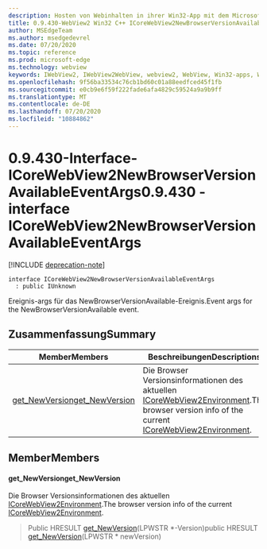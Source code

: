 ```yaml
---
description: Hosten von Webinhalten in ihrer Win32-App mit dem Microsoft Edge WebView2-Steuerelement
title: 0.9.430-WebView2 Win32 C++ ICoreWebView2NewBrowserVersionAvailableEventArgs
author: MSEdgeTeam
ms.author: msedgedevrel
ms.date: 07/20/2020
ms.topic: reference
ms.prod: microsoft-edge
ms.technology: webview
keywords: IWebView2, IWebView2WebView, webview2, WebView, Win32-apps, Win32, Edge, ICoreWebView2, ICoreWebView2Host, Browser-Steuerelement, Edge-HTML
ms.openlocfilehash: 9f56ba33534c76cb1bd60c01a88eedfced45f1fb
ms.sourcegitcommit: e0cb9e6f59f222fade6afa4829c59524a9a9b9ff
ms.translationtype: MT
ms.contentlocale: de-DE
ms.lasthandoff: 07/20/2020
ms.locfileid: "10884862"
---
```

# <span data-ttu-id="d43f5-104">0.9.430-Interface-ICoreWebView2NewBrowserVersionAvailableEventArgs</span><span class="sxs-lookup"><span data-stu-id="d43f5-104">0.9.430 - interface ICoreWebView2NewBrowserVersionAvailableEventArgs</span></span> 

[!INCLUDE [deprecation-note](../../includes/deprecation-note.md)]

```
interface ICoreWebView2NewBrowserVersionAvailableEventArgs
  : public IUnknown
```

<span data-ttu-id="d43f5-105">Ereignis-args für das NewBrowserVersionAvailable-Ereignis.</span><span class="sxs-lookup"><span data-stu-id="d43f5-105">Event args for the NewBrowserVersionAvailable event.</span></span>

## <span data-ttu-id="d43f5-106">Zusammenfassung</span><span class="sxs-lookup"><span data-stu-id="d43f5-106">Summary</span></span>

 <span data-ttu-id="d43f5-107">Member</span><span class="sxs-lookup"><span data-stu-id="d43f5-107">Members</span></span>                        | <span data-ttu-id="d43f5-108">Beschreibungen</span><span class="sxs-lookup"><span data-stu-id="d43f5-108">Descriptions</span></span>
--------------------------------|---------------------------------------------
[<span data-ttu-id="d43f5-109">get_NewVersion</span><span class="sxs-lookup"><span data-stu-id="d43f5-109">get_NewVersion</span></span>](#get_newversion) | <span data-ttu-id="d43f5-110">Die Browser Versionsinformationen des aktuellen [ICoreWebView2Environment](ICoreWebView2Environment.md).</span><span class="sxs-lookup"><span data-stu-id="d43f5-110">The browser version info of the current [ICoreWebView2Environment](ICoreWebView2Environment.md).</span></span>

## <span data-ttu-id="d43f5-111">Member</span><span class="sxs-lookup"><span data-stu-id="d43f5-111">Members</span></span>

#### <span data-ttu-id="d43f5-112">get_NewVersion</span><span class="sxs-lookup"><span data-stu-id="d43f5-112">get_NewVersion</span></span> 

<span data-ttu-id="d43f5-113">Die Browser Versionsinformationen des aktuellen [ICoreWebView2Environment](ICoreWebView2Environment.md).</span><span class="sxs-lookup"><span data-stu-id="d43f5-113">The browser version info of the current [ICoreWebView2Environment](ICoreWebView2Environment.md).</span></span>

> <span data-ttu-id="d43f5-114">Public HRESULT [get_NewVersion](#get_newversion)(LPWSTR \*-Version)</span><span class="sxs-lookup"><span data-stu-id="d43f5-114">public HRESULT [get_NewVersion](#get_newversion)(LPWSTR \* newVersion)</span></span>

